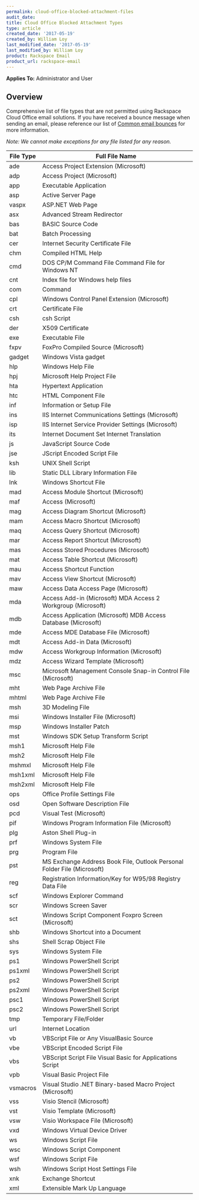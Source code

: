 ```yaml
---
permalink: cloud-office-blocked-attachment-files
audit_date:
title: Cloud Office Blocked Attachment Types  
type: article
created_date: '2017-05-19'
created_by: William Loy
last_modified_date: '2017-05-19'
last_modified_by: William Loy
product: Rackspace Email
product_url: rackspace-email
---
```

**Applies To:** Administrator and User

## Overview

Comprehensive list of file types that are not permitted using Rackspace Cloud Office email solutions. If you have received a bounce message when sending an email, please reference our list of [Common email bounces](https://support.rackspace.com/how-to/common-email-bounces/) for more information.

*Note: We cannot make exceptions for any file listed for any reason.*

|File Type |Full File Name|
|----------|---------------|
|ade|	Access Project Extension (Microsoft)|
|adp|	Access Project (Microsoft)|
|app|	Executable Application|
|asp|	Active Server Page|
|vaspx|	ASP.NET Web Page|
|asx|	Advanced Stream Redirector|
|bas|	BASIC Source Code|
|bat|	Batch Processing|
|cer|	Internet Security Certificate File|
|chm|	Compiled HTML Help|
|cmd|	DOS CP/M Command File Command File for Windows NT|
|cnt|	 Index file for Windows help files|
|com|	Command|
|cpl|	Windows Control Panel Extension (Microsoft)|
|crt|	Certificate File|
|csh|	csh Script|
|der|	X509 Certificate|
|exe|	Executable File|
|fxpv|	FoxPro Compiled Source (Microsoft)|
|gadget|	Windows Vista gadget|
|hlp|	Windows Help File|
|hpj|	Microsoft Help Project File|
|hta|	Hypertext Application|
|htc|	HTML Component File|
|inf|	Information or Setup File|
|ins|	IIS Internet Communications Settings (Microsoft)|
|isp|	IIS Internet Service Provider Settings (Microsoft)|
|its|	Internet Document Set Internet Translation|
|js|	JavaScript Source Code|
|jse|	JScript Encoded Script File|
|ksh|	UNIX Shell Script|
|lib|	Static DLL Library Information File|
|lnk|	Windows Shortcut File|
|mad|	Access Module Shortcut (Microsoft)|
|maf|	Access (Microsoft)|
|mag|	Access Diagram Shortcut (Microsoft)|
|mam|	Access Macro Shortcut (Microsoft)|
|maq|	Access Query Shortcut (Microsoft)|
|mar|	Access Report Shortcut (Microsoft)|
|mas|	Access Stored Procedures (Microsoft)|
|mat|	Access Table Shortcut (Microsoft)|
|mau|	Access Shortcut Function|
|mav|	Access View Shortcut (Microsoft)|
|maw|	Access Data Access Page (Microsoft)|
|mda|	Access Add-in (Microsoft) MDA Access 2 Workgroup (Microsoft)|
|mdb|	Access Application (Microsoft) MDB Access Database (Microsoft)|
|mde|	Access MDE Database File (Microsoft)|
|mdt|	Access Add-in Data (Microsoft)|
|mdw|	Access Workgroup Information (Microsoft)|
|mdz|	Access Wizard Template (Microsoft)|
|msc|	Microsoft Management Console Snap-in Control File (Microsoft)|
|mht|	Web Page Archive File|
|mhtml|	Web Page Archive File|
|msh|	3D Modeling File|
|msi|	Windows Installer File (Microsoft)|
|msp|	Windows Installer Patch|
|mst|	Windows SDK Setup Transform Script|
|msh1|	Microsoft Help File|
|msh2|	Microsoft Help File|
|mshmxl|	Microsoft Help File|
|msh1xml|	Microsoft Help File|
|msh2xml|	Microsoft Help File|
|ops|	Office Profile Settings File|
|osd|	Open Software Description File|
|pcd|	Visual Test (Microsoft)|
|pif|	Windows Program Information File (Microsoft)|
|plg|	Aston Shell Plug-in|
|prf|	Windows System File|
|prg|	Program File|
|pst|	MS Exchange Address Book File, Outlook Personal Folder File (Microsoft)|
|reg|	Registration Information/Key for W95/98 Registry Data File|
|scf|	Windows Explorer Command|
|scr|	Windows Screen Saver|
|sct|	Windows Script Component Foxpro Screen (Microsoft)|
|shb|	Windows Shortcut into a Document|
|shs|	Shell Scrap Object File|
|sys|	Windows System File|
|ps1|	Windows PowerShell Script|
|ps1xml|	Windows PowerShell Script|
|ps2|	Windows PowerShell Script|
|ps2xml|	Windows PowerShell Script|
|psc1|	Windows PowerShell Script|
|psc2|	Windows PowerShell Script|
|tmp|	Temporary File/Folder|
|url|	Internet Location|
|vb|	VBScript File or Any VisualBasic Source|
|vbe|	VBScript Encoded Script File|
|vbs|	VBScript Script File Visual Basic for Applications Script|
|vpb|	Visual Basic Project File|
|vsmacros|	Visual Studio .NET Binary-based Macro Project (Microsoft)|
|vss|	Visio Stencil (Microsoft)|
|vst|	Visio Template (Microsoft)|
|vsw|	Visio Workspace File (Microsoft)|
|vxd|	Windows Virtual Device Driver|
|ws|	Windows Script File|
|wsc|	Windows Script Component|
|wsf|	Windows Script File|
|wsh|	Windows Script Host Settings File|
|xnk|	Exchange Shortcut|
|xml|	Extensible Mark Up Language|
